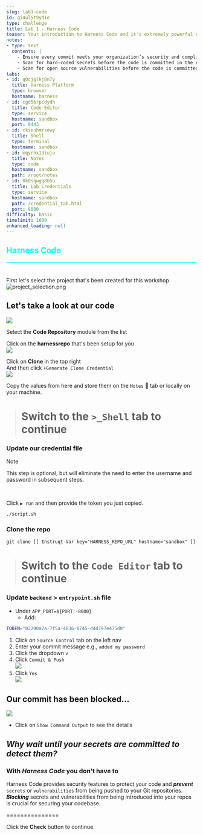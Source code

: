 ```yaml
---
slug: lab1-code
id: qi4ul5t9yd1e
type: challenge
title: Lab 1 - Harness Code
teaser: Your introduction to Harness Code and it's extremely powerful capabilities.
notes:
- type: text
  contents: |
    - Ensure every commit meets your organization’s security and compliance standards
    - Scan for hard-coded secrets before the code is committed in the repository
    - Scan for open source vulnerabilities before the code is committed in the repository
tabs:
- id: q0cjglkj8n7y
  title: Harness Platform
  type: browser
  hostname: harness
- id: cgd56rpcdydh
  title: Code Editor
  type: service
  hostname: sandbox
  port: 8443
- id: ckseuhmrsewy
  title: Shell
  type: terminal
  hostname: sandbox
- id: mqyrnx13iuju
  title: Notes
  type: code
  hostname: sandbox
  path: /root/notes
- id: 0k0sqwgq8b5u
  title: Lab Credentials
  type: service
  hostname: sandbox
  path: /credential_tab.html
  port: 8000
difficulty: basic
timelimit: 1600
enhanced_loading: null
---
```


<style type="text/css" rel="stylesheet">
hr.cyan { background-color: cyan; color: cyan; height: 2px; margin-bottom: -10px; }
h2.cyan { color: cyan; }
</style><h2 class="cyan">Harness Code</h2>
<hr class="cyan">
<br><br>

First let's select the project that's been created for this workshop <br>
![project_selection.png](https://raw.githubusercontent.com/harness-community/field-workshops/main/assets/images/project_selection.png)

## Let's take a look at our code
![](https://raw.githubusercontent.com/harness-community/field-workshops/main/assets/images/module_code.png)

Select the **Code Repository** module from the list <br>

Click on the **harnessrepo** that's been setup for you <br>
![](https://raw.githubusercontent.com/harness-community/field-workshops/main/unscripted-workshop-2024/assets/images/code_repo.png)

Click on **Clone** in the top right <br>
And then click ```+Generate Clone Credential``` <br>
![](https://raw.githubusercontent.com/harness-community/field-workshops/main/unscripted-workshop-2024/assets/images/code_clone.png)

Copy the values from here and store them on the `Notes` 📝 tab or locally on your machine.

> # Switch to the ```>_Shell``` tab to continue

### Update our credential file
> [!NOTE]
> This step is optional, but will eliminate the need to enter the username and password in subsequent steps.

<br>

Click `▶️ run` and then provide the token you just copied.
```bash,run
./script.sh
```

### Clone the repo
```bash,run
git clone [[ Instruqt-Var key="HARNESS_REPO_URL" hostname="sandbox" ]]
```

> # Switch to the ```Code Editor``` tab to continue

### Update `backend` **>** `entrypoint.sh` file
- Under `APP_PORT=${PORT:-8000}`
  - Add:
```bash
TOKEN="02290a2a-7f5a-4836-8745-d4d797e475d0"
```

1) Click on `Source Control` tab on the left nav
2) Enter your commit message e.g., `added my password`
3) Click the dropdown `v`
4) Click `Commit & Push` \
    ![](https://raw.githubusercontent.com/harness-community/field-workshops/main/unscripted-workshop-2024/assets/images/vs_code_commit.png)
5) Click `Yes` \
    ![](https://raw.githubusercontent.com/harness-community/field-workshops/main/unscripted-workshop-2024/assets/images/vs_code_stage_changes.png)


## Our commit has been blocked...
![](https://raw.githubusercontent.com/harness-community/field-workshops/main/unscripted-workshop-2024/assets/images/vs_code_commit_error.png)
- Click on `Show Command Output` to see the details

## *Why wait until your secrets are committed to detect them?*
### With ***Harness Code*** you don't have to
Harness Code provides security features to protect your code and ***prevent*** `secrets` or `vulnerabilities` from being pushed to your Git repositories. ***Blocking*** secrets and vulnerabilities from being introduced into your repos is crucial for securing your codebase.

===============

Click the **Check** button to continue.
